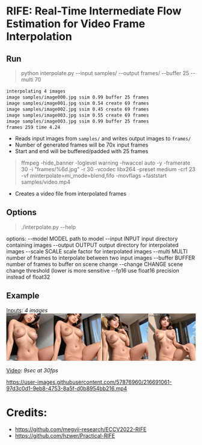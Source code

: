 # RIFE: Real-Time Intermediate Flow Estimation for Video Frame Interpolation

## Run

> python interpolate.py --input samples/ --output frames/ --buffer 25 --multi 70

    interpolating 4 images
    image samples/image000.jpg ssim 0.99 buffer 25 frames
    image samples/image001.jpg ssim 0.54 create 69 frames
    image samples/image002.jpg ssim 0.45 create 69 frames
    image samples/image003.jpg ssim 0.55 create 69 frames
    image samples/image003.jpg ssim 0.99 buffer 25 frames
    frames 259 time 4.24

- Reads input images from `samples/` and writes output images to `frames/`  
- Number of generated frames will be 70x input frames
- Start and end will be buffered/padded with 25 frames

> ffmpeg -hide_banner -loglevel warning -hwaccel auto -y -framerate 30 -i "frames/%6d.jpg" -r 30 -vcodec libx264 -preset medium -crf 23 -vf minterpolate=mi_mode=blend,fifo -movflags +faststart samples/video.mp4

- Creates a video file from interpolated frames

## Options

> ./interpolate.py --help

options:
  --model MODEL    path to model
  --input INPUT    input directory containing images
  --output OUTPUT  output directory for interpolated images
  --scale SCALE    scale factor for interpolated images
  --multi MULTI    number of frames to interpolate between two input images
  --buffer BUFFER  number of frames to buffer on scene change
  --change CHANGE  scene change threshold (lower is more sensitive
  --fp16           use float16 precision instead of float32

## Example

[Inputs](./samples/image.jpg): *4 images*
![Inputs](./samples/image.jpg)

[Video](./samples/video.mp4): *9sec at 30fps*

https://user-images.githubusercontent.com/57876960/216691061-97d3c0d1-9eb8-4753-8a5f-d0b8954bb216.mp4

# Credits:

- <https://github.com/megvii-research/ECCV2022-RIFE>
- <https://github.com/hzwer/Practical-RIFE>
